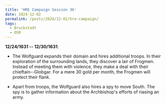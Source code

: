 ```yaml
---
title: 'HRE Campaign Session 36'
date: 2024-12-02
permalink: /posts/2024/12-02/hre-campaign/
tags:
  - Bruckstadt
  - OSR
---
```



**12/24/1631 -- 12/30/1631**:

- The Wolfguard expands their domain and hires additional troops. In their exploration of the surrounding lands, they discover a lair of Frogmen. Instead of meeting them with violence, they make a deal with their chieftain--Globgar. For a mere 30 gold per month, the Frogmen will protect their flank.

- Apart from troops, the Wolfguard also hires a spy to move South. The spy is to gather information about the Archbishop's efforts of riasing an army.



